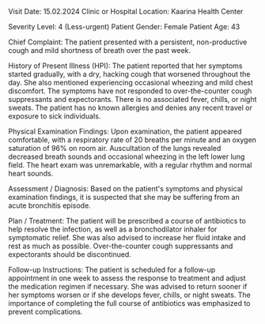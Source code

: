  Visit Date: 15.02.2024
Clinic or Hospital Location: Kaarina Health Center

Severity Level: 4 (Less-urgent)
Patient Gender: Female
Patient Age: 43

Chief Complaint:
The patient presented with a persistent, non-productive cough and mild shortness of breath over the past week.

History of Present Illness (HPI):
The patient reported that her symptoms started gradually, with a dry, hacking cough that worsened throughout the day. She also mentioned experiencing occasional wheezing and mild chest discomfort. The symptoms have not responded to over-the-counter cough suppressants and expectorants. There is no associated fever, chills, or night sweats. The patient has no known allergies and denies any recent travel or exposure to sick individuals.

Physical Examination Findings:
Upon examination, the patient appeared comfortable, with a respiratory rate of 20 breaths per minute and an oxygen saturation of 96% on room air. Auscultation of the lungs revealed decreased breath sounds and occasional wheezing in the left lower lung field. The heart exam was unremarkable, with a regular rhythm and normal heart sounds.

Assessment / Diagnosis:
Based on the patient's symptoms and physical examination findings, it is suspected that she may be suffering from an acute bronchitis episode.

Plan / Treatment:
The patient will be prescribed a course of antibiotics to help resolve the infection, as well as a bronchodilator inhaler for symptomatic relief. She was also advised to increase her fluid intake and rest as much as possible. Over-the-counter cough suppressants and expectorants should be discontinued.

Follow-up Instructions:
The patient is scheduled for a follow-up appointment in one week to assess the response to treatment and adjust the medication regimen if necessary. She was advised to return sooner if her symptoms worsen or if she develops fever, chills, or night sweats. The importance of completing the full course of antibiotics was emphasized to prevent complications.